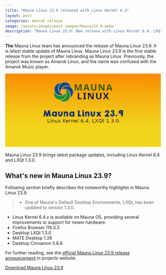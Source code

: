 ```yaml
---
title: "Mauna Linux 23.9 released with Linux Kernel 6.4"
layout: post
categories: amarok release
image: /assets/images/post-images/Mauna/23.9.webp
description: "Mauna Linux 23.9: New release with Linux Kernel 6.4, LXQt 1.3.0. Rebranded from Amarok Linux, it offers enhanced performance and latest updates. Get it now at maunalinux.top!"
---
```


**The** Mauna Linux team has announced the release of Mauna Linux 23.9. It is latest stable update of Mauna Linux. Mauna Linux 23.9 is the first stable release from the project after rebranding as Mauna Linux. Previously, the project was known as Amarok Linux, and the name was confused with the Amarok Music player.

![Mauna Linux featured image](/assets/images/post-images/Mauna/23.9.webp)

Mauna Linux 23.9 brings latest package updates, including Linux Kernel 6.4 and LXQt 1.3.0.

## What's new in Mauna Linux 23.9? 
Following section briefly describes the noteworthy highlights in Mauna Linux 23.9.

> - One of Mauna's Default Desktop Environments, LXQt, has been updated to version 1.3.0.
- Linux Kernel 6.4.x is available on Mauna OS, providing several improvements to support for newer hardware.
- Firefox Browser 116.0.3
- Desktop LXQt 1.3.0
- MATE Desktop 1.26
- Desktop Cinnamon 5.6.8

For further reading, see the [official Mauna Linux 23.9 release announcement](https://magazine.maunalinux.top/2023/09/mauna-linux-239-lancado-com-kernel-64.html) in projects website.

<a href="https://maunalinux.top/download/" class="download">Download Mauna Linux 23.9</a>